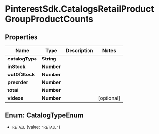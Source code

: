 # PinterestSdk.CatalogsRetailProductGroupProductCounts

## Properties

Name | Type | Description | Notes
------------ | ------------- | ------------- | -------------
**catalogType** | **String** |  | 
**inStock** | **Number** |  | 
**outOfStock** | **Number** |  | 
**preorder** | **Number** |  | 
**total** | **Number** |  | 
**videos** | **Number** |  | [optional] 



## Enum: CatalogTypeEnum


* `RETAIL` (value: `"RETAIL"`)




